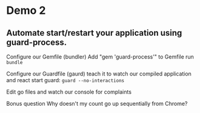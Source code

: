 
# Demo 2

## Automate start/restart your application using guard-process.

Configure our Gemfile (bundler)
	Add "gem 'guard-process'" to Gemfile
	run `bundle`

Configure our Guardfile (gaurd)
	teach it to watch our compiled application and react
	start guard: `guard --no-interactions`

Edit go files and watch our console for complaints

Bonus question
	Why doesn't my count go up sequentially from Chrome?
